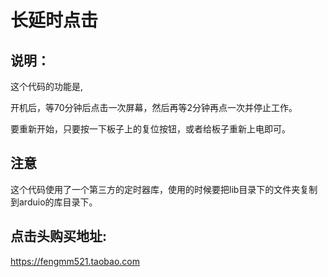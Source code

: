# 长延时点击

## 说明：

这个代码的功能是,

开机后，等70分钟后点击一次屏幕，然后再等2分钟再点一次并停止工作。

要重新开始，只要按一下板子上的复位按钮，或者给板子重新上电即可。

## 注意

这个代码使用了一个第三方的定时器库，使用的时候要把lib目录下的文件夹复制到arduio的库目录下。

## 点击头购买地址:

https://fengmm521.taobao.com